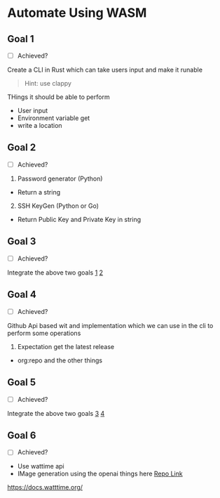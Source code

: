 # Automate Using WASM

## Goal 1

- [ ] Achieved?

Create a CLI in Rust which can take users input and make it runable
> Hint: use clappy

THings it should be able to perform
- User input
- Environment variable get
- write a location

## Goal 2

- [ ] Achieved?

1. Password generator (Python)
  - Return a string
2. SSH KeyGen (Python or Go)
  - Return Public Key and Private Key in string

## Goal 3

- [ ] Achieved?

Integrate the above two goals [1](#goal-1) [2](#goal-2)

## Goal 4

- [ ] Achieved?

Github Api based wit and implementation which we can use in the cli to perform some operations

1. Expectation get the latest release
- org:repo and the other things

## Goal 5

- [ ] Achieved?

Integrate the above two goals [3](#goal-3) [4](#goal-4)


## Goal 6

- [ ] Achieved?

- Use wattime api
- IMage generation using the openai things here [Repo Link](https://gitlab.com/dipankardas011/llm-usage/)

https://docs.watttime.org/
